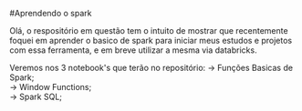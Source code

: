 #Aprendendo o spark

Olá, o respositório em questão tem o intuito de mostrar que recentemente foquei em aprender o basico de spark para iniciar meus estudos e projetos com essa ferramenta, e em breve utilizar a mesma via databricks.

Veremos nos 3 notebook's que terão no repositório:
-> Funções Basicas de Spark;  
-> Window Functions;  
-> Spark SQL;  
